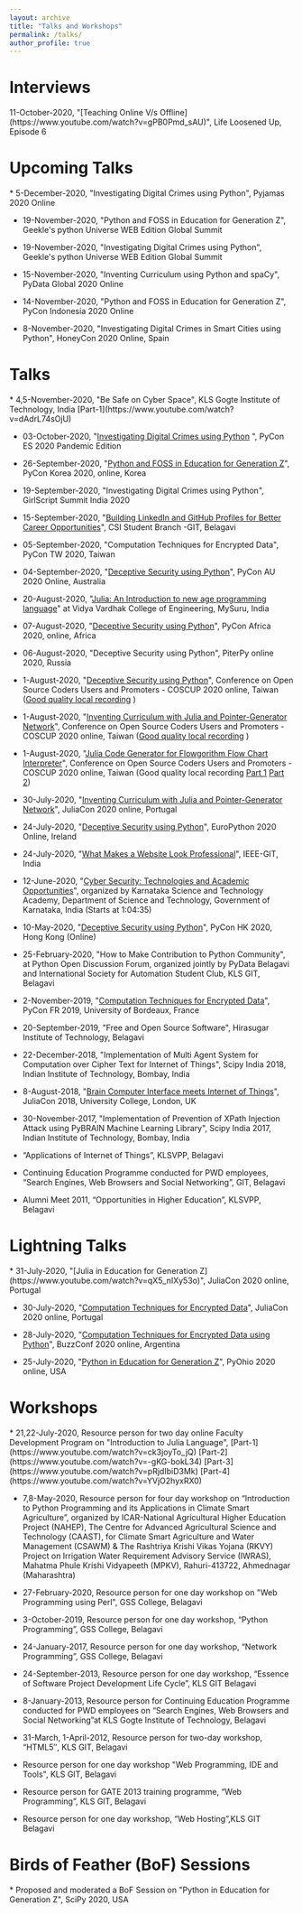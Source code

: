 ```yaml
---
layout: archive
title: "Talks and Workshops"
permalink: /talks/
author_profile: true
---
```

<h1>Interviews</h1>
11-October-2020, "[Teaching Online V/s Offline](https://www.youtube.com/watch?v=gPB0Pmd_sAU)", Life Loosened Up, Episode 6 

<h1>Upcoming Talks</h1>
* 5-December-2020, "Investigating Digital Crimes using Python", Pyjamas 2020 Online

* 19-November-2020, "Python and FOSS in Education for Generation Z", Geekle's python Universe WEB Edition Global Summit 

* 19-November-2020, "Investigating Digital Crimes using Python", Geekle's python Universe WEB Edition Global Summit

* 15-November-2020, "Inventing Curriculum using Python and spaCy", PyData Global 2020 Online

* 14-November-2020, "Python and FOSS in Education for Generation Z", PyCon Indonesia 2020 Online

* 8-November-2020, "Investigating Digital Crimes in Smart Cities using Python", HoneyCon 2020 Online, Spain

<h1>Talks</h1>
* 4,5-November-2020, "Be Safe on Cyber Space", KLS Gogte Institute of Technology, India [Part-1](https://www.youtube.com/watch?v=dAdrL74sOjU)

* 03-October-2020, "[Investigating Digital Crimes using Python](https://www.youtube.com/watch?v=0Jt-xm7kC2Y&t) ", PyCon ES 2020 Pandemic Edition

* 26-September-2020, "[Python and FOSS in Education for Generation Z](https://www.youtube.com/watch?v=gPuauxngBac)", PyCon Korea 2020, online, Korea

* 19-September-2020, "Investigating Digital Crimes using Python", GirlScript Summit India 2020

* 15-September-2020, "[Building LinkedIn and GitHub Profiles for Better Career Opportunities](https://www.youtube.com/watch?v=ZMd7PVDfWxQ)", CSI Student Branch -GIT, Belagavi

* 05-September-2020, "Computation Techniques for Encrypted Data", PyCon TW 2020, Taiwan

* 04-September-2020, "[Deceptive Security using Python](https://www.youtube.com/watch?v=LYifJ0e1vbw)", PyCon AU 2020 Online, Australia

* 20-August-2020, "[Julia: An Introduction to new age programming language](https://www.youtube.com/watch?v=kTU9bshp1vQ)" at Vidya Vardhak College of Engineering, MySuru, India

* 07-August-2020, "[Deceptive Security using Python](https://www.youtube.com/watch?v=RQa7yt0-ktk)", PyCon Africa 2020, online, Africa

* 06-August-2020, "Deceptive Security using Python", PiterPy online 2020, Russia

* 1-August-2020, "[Deceptive Security using Python](https://www.youtube.com/watch?v=-WfPvIbbpYI)", Conference on Open Source Coders Users and Promoters - COSCUP 2020 online, Taiwan ([Good quality local recording](https://www.youtube.com/watch?v=McH0WZdt2s4) )

* 1-August-2020, "[Inventing Curriculum with Julia and Pointer-Generator Network](https://www.youtube.com/watch?v=P4OpW_26Aj8)", Conference on Open Source Coders Users and Promoters - COSCUP 2020 online, Taiwan ([Good quality local recording](https://www.youtube.com/watch?v=shM_d5rwpHQ) )

* 1-August-2020, "[Julia Code Generator for Flowgorithm Flow Chart Interpreter](https://www.youtube.com/watch?v=5uDzpTLXYT8)", Conference on Open Source Coders Users and Promoters - COSCUP 2020 online, Taiwan (Good quality local recording [Part 1](https://www.youtube.com/watch?v=F78ym2gia_c) [Part 2](https://www.youtube.com/watch?v=PPqba_Yj9RU))

* 30-July-2020, "[Inventing Curriculum with Julia and Pointer-Generator Network](https://www.youtube.com/watch?v=s9vOPTDpCzI)", JuliaCon 2020 online, Portugal 

* 24-July-2020, "[Deceptive Security using Python](https://www.youtube.com/watch?v=nR6hqmJ3GJM)", EuroPython 2020 Online, Ireland 

* 24-July-2020, "[What Makes a Website Look Professional](https://www.youtube.com/watch?v=AAfxJiXe8wE&)", IEEE-GIT, India

* 12-June-2020, "[Cyber Security: Technologies and Academic Opportunities](https://www.youtube.com/watch?v=iqZHo2eY84I)", organized by Karnataka Science and Technology Academy, Department of Science and Technology, Government of Karnataka, India (Starts at 1:04:35)

* 10-May-2020, "[Deceptive Security using Python](https://www.youtube.com/watch?v=N1ZcjR6yMlM)", PyCon HK 2020, Hong Kong (Online)

* 25-February-2020, "How to Make Contribution to Python Community", at Python Open Discussion Forum, organized jointly by PyData Belagavi and International Society for Automation Student Club, KLS GIT, Belagavi

* 2-November-2019, "[Computation Techniques for Encrypted Data](https://www.youtube.com/watch?v=Z6rHSFutxtY)", PyCon FR 2019, University of Bordeaux, France 

* 20-September-2019, "Free and Open Source Software", Hirasugar Institute of Technology, Belagavi

* 22-December-2018, "Implementation of Multi Agent System for Computation over Cipher Text for Internet of Things", Scipy India 2018, Indian Institute of Technology, Bombay, India

* 8-August-2018, "[Brain Computer Interface meets Internet of Things](https://www.youtube.com/watch?v=L3tBcUxJsvU)", JuliaCon 2018, University College, London, UK

* 30-November-2017, "Implementation of Prevention of XPath Injection Attack using PyBRAIN Machine Learning Library", Scipy India 2017, Indian Institute of Technology, Bombay, India

* “Applications of Internet of Things”, KLSVPP, Belagavi

*	Continuing Education Programme conducted for PWD employees, “Search Engines, Web Browsers and Social Networking”, GIT, Belagavi

*	Alumni Meet 2011, “Opportunities in Higher Education”, KLSVPP, Belagavi

<h1>Lightning Talks</h1>
* 31-July-2020, "[Julia in Education for Generation Z](https://www.youtube.com/watch?v=qX5_nIXy53o)", JuliaCon 2020 online, Portugal 

* 30-July-2020, "[Computation Techniques for Encrypted Data](https://www.youtube.com/watch?v=F1arZCsspdY)", JuliaCon 2020 online, Portugal 

* 28-July-2020, "[Computation Techniques for Encrypted Data using Python](https://www.youtube.com/watch?v=Tfscs1MoEt0)", BuzzConf 2020 online, Argentina

* 25-July-2020, "[Python in Education for Generation Z](https://www.youtube.com/watch?v=hzABPEzM-pE)", PyOhio 2020 online, USA

<h1>Workshops</h1>
* 21,22-July-2020, Resource person for two day online Faculty Development Program on "Introduction to Julia Language", [Part-1](https://www.youtube.com/watch?v=ck3joyTo_jQ)  [Part-2](https://www.youtube.com/watch?v=-gKG-bokL34)  [Part-3](https://www.youtube.com/watch?v=pRjdIbiD3Mk)  [Part-4](https://www.youtube.com/watch?v=YVjO2hyxRX0)

* 7,8-May-2020, Resource person for four day workshop on “Introduction to Python Programming and its Applications in Climate Smart Agriculture”, organized by ICAR-National Agricultural Higher Education Project (NAHEP), The Centre for Advanced Agricultural Science and Technology (CAAST), for Climate Smart Agriculture and Water Management (CSAWM) & The Rashtriya Krishi Vikas Yojana (RKVY) Project on Irrigation Water Requirement Advisory Service (IWRAS), Mahatma Phule Krishi Vidyapeeth (MPKV), Rahuri-413722, Ahmednagar (Maharashtra) 

* 27-February-2020, Resource person for one day workshop on "Web Programming using Perl", GSS College, Belagavi

*	3-October-2019, Resource person for one day workshop, “Python Programming”, GSS College, Belagavi

* 24-January-2017, Resource person for one day workshop, “Network Programming”, GSS College, Belagavi

*	24-September-2013, Resource person for one day workshop, “Essence of Software Project Development Life Cycle”, KLS GIT Belagavi

* 8-January-2013,  Resource person for Continuing Education Programme conducted for PWD employees on “Search Engines, Web Browsers and Social Networking”at KLS Gogte Institute of Technology, Belagavi

*	31-March, 1-April-2012, Resource person for two-day workshop, “HTML5″, KLS GIT, Belagavi

* Resource person for one day workshop "Web Programming, IDE and Tools", KLS GIT, Belagavi

*	Resource person for GATE 2013 training programme, “Web Programming”, KLS GIT, Belagavi

*	Resource person for one day workshop, “Web Hosting”,KLS GIT Belagavi

<h1> Birds of Feather (BoF) Sessions</h1>
* Proposed and moderated a BoF Session on "Python in Education for Generation Z", SciPy 2020, USA
